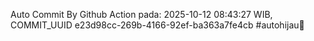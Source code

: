 Auto Commit By Github Action pada: 2025-10-12 08:43:27 WIB, COMMIT_UUID e23d98cc-269b-4166-92ef-ba363a7fe4cb #autohijau🗿
